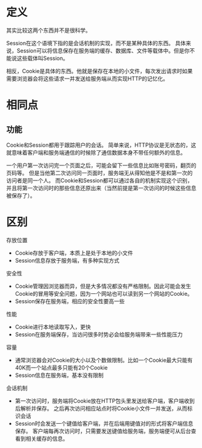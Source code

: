 # 定义
其实比较这两个东西并不是很科学。

Session在这个语境下指的是会话机制的实现，而不是某种具体的东西。
具体来说，Session可以将信息保存在服务端的缓存、数据库、文件等载体中。但是你不能说这些载体叫Session。

相反，Cookie是具体的东西。他就是保存在本地的小文件，每次发出请求时如果需要浏览器会将这些请求一并发送给服务端从而实现HTTP的记忆化。

# 相同点
## 功能
Cookie和Session都用于跟踪用户的会话。
简单来说，HTTP协议是无状态的，这就意味着客户端和服务端通信的时候除了通信数据本身不带任何额外的信息。

一个用户第一次访问完一个页面之后，可能会留下一些信息比如账号密码，翻页的页码等。
但是当他第二次访问同一页面时，服务端无从得知他是不是和第一次的访问者是同一个人。
而Cookie和Session都可以通过各自的机制实现这个识别，并且将第一次访问时的那些信息还原出来（当然前提是第一次访问的时候这些信息被保存了）。

# 区别
存放位置
- Cookie存放于客户端，本质上是处于本地的小文件
- Session信息存放于服务端，有多种实现方式

安全性
- Cookie管理因浏览器而异，但是大多情况都没有严格限制。因此可能会发生Cookie的冒用等安全问题，因为一个网站也可以读到另一个网站的Cookie。
- Session保存在服务端，相应的安全性要高一些

性能
- Cookie进行本地读取写入，更快
- Session在服务端保存，当访问很多时势必会给服务端带来一些性能压力

容量
- 通常浏览器会对Cookie的大小以及个数做限制。比如一个Cookie最大只能有40K而一个站点最多只能有20个Cookie
- Session信息在服务端，基本没有限制

会话机制
- 第一次访问时，服务端将Cookie放在HTTP包头里发送给客户端，客户端收到后解析并保存。
之后再次访问相应站点时将Cookie小文件一并发送，从而标识会话
- Session时会发送一个键值给客户端，并在后端用键值对的形式将客户端信息保存。
客户端每再次访问时，只需要发送键值给服务端，服务端便可从后台查看到相关缓存的信息。